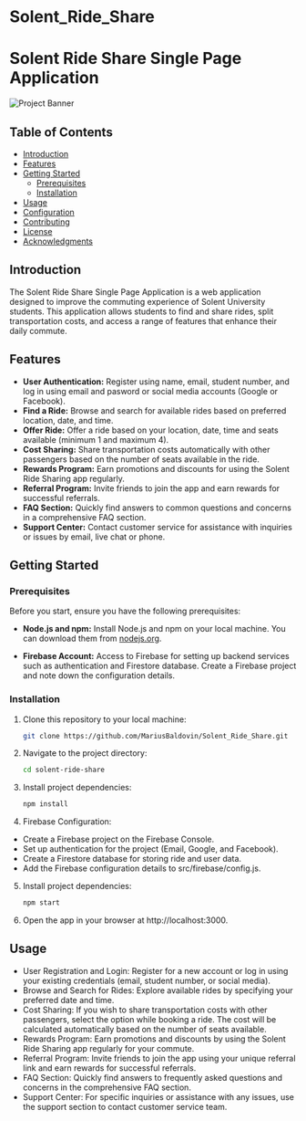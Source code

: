 # Solent_Ride_Share

# Solent Ride Share Single Page Application

![Project Banner](https://res.cloudinary.com/duaqx9tzs/image/upload/v1695427193/HOME_PAGE_4_mc8bz3.jpg)

## Table of Contents

- [Introduction](#introduction)
- [Features](#features)
- [Getting Started](#getting-started)
  - [Prerequisites](#prerequisites)
  - [Installation](#installation)
- [Usage](#usage)
- [Configuration](#configuration)
- [Contributing](#contributing)
- [License](#license)
- [Acknowledgments](#acknowledgments)

## Introduction

The Solent Ride Share Single Page Application is a web application designed to improve the commuting experience of Solent University students. This application allows students to find and share rides, split transportation costs, and access a range of features that enhance their daily commute.

## Features

- **User Authentication:** Register using name, email, student number, and log in using email and pasword or social media accounts (Google or Facebook).
- **Find a Ride:** Browse and search for available rides based on preferred location, date, and time.
- **Offer Ride:** Offer a ride based on your location, date, time and seats available (minimum 1 and maximum 4).
- **Cost Sharing:** Share transportation costs automatically with other passengers based on the number of seats available in the ride.
- **Rewards Program:** Earn promotions and discounts for using the Solent Ride Sharing app regularly.
- **Referral Program:** Invite friends to join the app and earn rewards for successful referrals.
- **FAQ Section:** Quickly find answers to common questions and concerns in a comprehensive FAQ section.
- **Support Center:** Contact customer service for assistance with inquiries or issues by email, live chat or phone.

## Getting Started

### Prerequisites

Before you start, ensure you have the following prerequisites:

- **Node.js and npm:** Install Node.js and npm on your local machine. You can download them from [nodejs.org](https://nodejs.org/).

- **Firebase Account:** Access to Firebase for setting up backend services such as authentication and Firestore database. Create a Firebase project and note down the configuration details.

### Installation

1. Clone this repository to your local machine:

   ```bash
   git clone https://github.com/MariusBaldovin/Solent_Ride_Share.git
   ```

2. Navigate to the project directory:

   ```bash
   cd solent-ride-share
   ```

3. Install project dependencies:
   ```bash
   npm install
   ```
4. Firebase Configuration:

- Create a Firebase project on the Firebase Console.
- Set up authentication for the project (Email, Google, and Facebook).
- Create a Firestore database for storing ride and user data.
- Add the Firebase configuration details to src/firebase/config.js.

5. Install project dependencies:
   ```bash
   npm start
   ```
6. Open the app in your browser at http://localhost:3000.

## Usage

- User Registration and Login: Register for a new account or log in using your existing credentials (email, student number, or social media).
- Browse and Search for Rides: Explore available rides by specifying your preferred date and time.
- Cost Sharing: If you wish to share transportation costs with other passengers, select the option while booking a ride. The cost will be calculated automatically based on the number of seats available.
- Rewards Program: Earn promotions and discounts by using the Solent Ride Sharing app regularly for your commute.
- Referral Program: Invite friends to join the app using your unique referral link and earn rewards for successful referrals.
- FAQ Section: Quickly find answers to frequently asked questions and concerns in the comprehensive FAQ section.
- Support Center: For specific inquiries or assistance with any issues, use the support section to contact customer service team.
